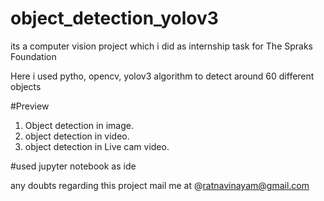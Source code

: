 # object_detection_yolov3
its a computer vision project which i did as internship task for The Spraks Foundation


Here i used pytho, opencv, yolov3 algorithm to detect around 60 different objects


#Preview

1. Object detection in image.
2. object detection in video.
3. object detection in Live cam video.

#used jupyter notebook as ide 

any doubts regarding this project mail me at @ratnavinayam@gmail.com
